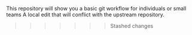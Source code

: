 This repository will show you a basic git workflow for individuals or small teams
A local edit that will conflict with the upstream repository.
>>>>>>> Stashed changes
